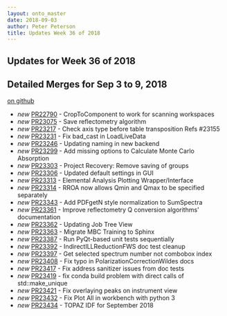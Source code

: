 ```yaml
---
layout: onto_master
date: 2018-09-03
author: Peter Peterson
title: Updates Week 36 of 2018
---
```

Updates for Week 36 of 2018
---------------------------

Detailed Merges for Sep 3 to 9, 2018
------------------------------------
[on github](https://github.com/mantidproject/mantid/pulls?q=is%3Apr+merged%3A2018-09-04..2018-09-09)

* *new* [PR22790](https://github.com/mantidproject/mantid/pull/22790) - CropToComponent to work for scanning workspaces
* *new* [PR23075](https://github.com/mantidproject/mantid/pull/23075) - Save reflectometry algorithm
* *new* [PR23217](https://github.com/mantidproject/mantid/pull/23217) - Check axis type before table transposition Refs #23155
* *new* [PR23231](https://github.com/mantidproject/mantid/pull/23231) - Fix bad_cast in LoadLiveData
* *new* [PR23246](https://github.com/mantidproject/mantid/pull/23246) - Updating naming in new backend
* *new* [PR23299](https://github.com/mantidproject/mantid/pull/23299) - Add missing options to Calculate Monte Carlo Absorption
* *new* [PR23303](https://github.com/mantidproject/mantid/pull/23303) - Project Recovery: Remove saving of groups
* *new* [PR23306](https://github.com/mantidproject/mantid/pull/23306) - Updated default settings in GUI
* *new* [PR23313](https://github.com/mantidproject/mantid/pull/23313) - Elemental Analysis Plotting Wrapper/Interface
* *new* [PR23314](https://github.com/mantidproject/mantid/pull/23314) - RROA now allows Qmin and Qmax to be specified separately
* *new* [PR23343](https://github.com/mantidproject/mantid/pull/23343) - Add PDFgetN style normalization to SumSpectra
* *new* [PR23361](https://github.com/mantidproject/mantid/pull/23361) - Improve reflectometry Q conversion algorithms' documentation
* *new* [PR23362](https://github.com/mantidproject/mantid/pull/23362) - Updating Job Tree View
* *new* [PR23363](https://github.com/mantidproject/mantid/pull/23363) - Migrate MBC Training to Sphinx
* *new* [PR23387](https://github.com/mantidproject/mantid/pull/23387) - Run PyQt-based unit tests sequentially
* *new* [PR23392](https://github.com/mantidproject/mantid/pull/23392) - IndirectILLReductionFWS doc test cleanup
* *new* [PR23397](https://github.com/mantidproject/mantid/pull/23397) - Get selected spectrum number not combobox index
* *new* [PR23408](https://github.com/mantidproject/mantid/pull/23408) - Fix typo in PolarizationCorrectionWildes docs
* *new* [PR23417](https://github.com/mantidproject/mantid/pull/23417) - Fix address sanitizer issues from doc tests
* *new* [PR23419](https://github.com/mantidproject/mantid/pull/23419) - fix conda build problem with direct calls of std::make_unique
* *new* [PR23421](https://github.com/mantidproject/mantid/pull/23421) - Fix overlaying peaks on instrument view
* *new* [PR23432](https://github.com/mantidproject/mantid/pull/23432) - Fix Plot All in workbench with python 3
* *new* [PR23434](https://github.com/mantidproject/mantid/pull/23434) - TOPAZ IDF for September 2018
